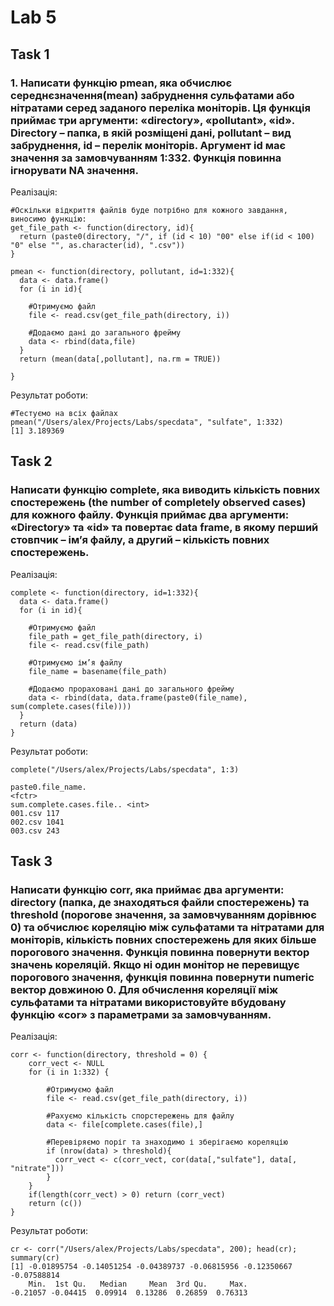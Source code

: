 
# Lab 5
## Task 1
### 1. Написати функцію pmean, яка обчислює середнєзначення(mean) забруднення сульфатами або нітратами серед заданого переліка моніторів. Ця функція приймає три аргументи: «directory», «pollutant», «id». Directory – папка, в якій розміщені дані, pollutant – вид забруднення, id – перелік моніторів. Аргумент id має значення за замовчуванням 1:332. Функція повинна ігнорувати NA значення.
Реалізація:
```{r}
#Оскільки відкриття файлів буде потрібно для кожного завдання, виносимо функцію:
get_file_path <- function(directory, id){
  return (paste0(directory, "/", if (id < 10) "00" else if(id < 100) "0" else "", as.character(id), ".csv"))
}

pmean <- function(directory, pollutant, id=1:332){
  data <- data.frame()
  for (i in id){
    
    #Отримуємо файл
    file <- read.csv(get_file_path(directory, i))
    
    #Додаємо дані до загального фрейму
    data <- rbind(data,file)
  }
  return (mean(data[,pollutant], na.rm = TRUE))
  
}
```


Результат роботи:
```{r}
#Тестуємо на всіх файлах
pmean("/Users/alex/Projects/Labs/specdata", "sulfate", 1:332)
[1] 3.189369
```

## Task 2
### Написати функцію complete, яка виводить кількість повних спостережень (the number of completely observed cases) для кожного файлу. Функція приймає два аргументи: «Directory» та «id» та повертає data frame, в якому перший стовпчик – ім’я файлу, а другий – кількість повних спостережень.
Реалізація:
```{r}
complete <- function(directory, id=1:332){
  data <- data.frame()
  for (i in id){
    
    #Отримуємо файл
    file_path = get_file_path(directory, i)
    file <- read.csv(file_path) 
    
    #Отримуємо ім’я файлу
    file_name = basename(file_path)
    
    #Додаємо прораховані дані до загального фрейму
    data <- rbind(data, data.frame(paste0(file_name), sum(complete.cases(file))))
  }
  return (data)
}
```

Результат роботи:
```{r}
complete("/Users/alex/Projects/Labs/specdata", 1:3)

paste0.file_name.
<fctr>
sum.complete.cases.file.. <int>
001.csv	117			
002.csv	1041			
003.csv	243	
```

## Task 3
### Написати функцію corr, яка приймає два аргументи: directory (папка, де знаходяться файли спостережень) та threshold (порогове значення, за замовчуванням дорівнює 0) та обчислює кореляцію між сульфатами та нітратами для моніторів, кількість повних спостережень для яких більше порогового значення. Функція повинна повернути вектор значень кореляцій. Якщо ні один монітор не перевищує порогового значення, функція повинна повернути numeric вектор довжиною 0. Для обчислення кореляції між сульфатами та нітратами використовуйте вбудовану функцію «cor» з параметрами за замовчуванням.
Реалізація:
```{r}
corr <- function(directory, threshold = 0) {
    corr_vect <- NULL
    for (i in 1:332) {
    
        #Отримуємо файл
        file <- read.csv(get_file_path(directory, i))
       
        #Рахуємо кількість спорстережень для файлу
        data <- file[complete.cases(file),]
        
        #Перевіряємо поріг та знаходимо і зберігаємо кореляцію
        if (nrow(data) > threshold){
          corr_vect <- c(corr_vect, cor(data[,"sulfate"], data[, "nitrate"]))
        }
    }
    if(length(corr_vect) > 0) return (corr_vect)
    return (c())
}
```

Результат роботи:
```{r}
cr <- corr("/Users/alex/Projects/Labs/specdata", 200); head(cr);  summary(cr)
[1] -0.01895754 -0.14051254 -0.04389737 -0.06815956 -0.12350667 -0.07588814
    Min.  1st Qu.   Median     Mean  3rd Qu.     Max. 
-0.21057 -0.04415  0.09914  0.13286  0.26859  0.76313  
```
